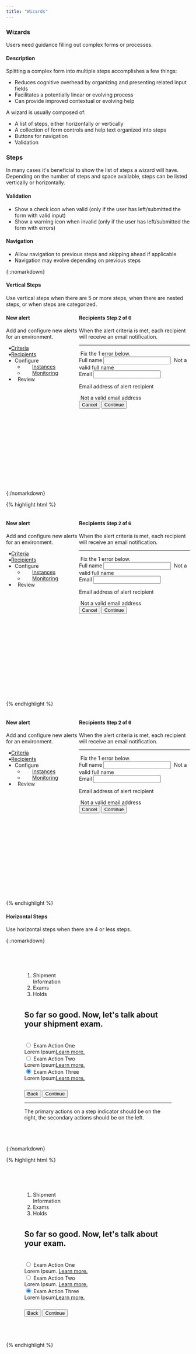 ```yaml
---
title: "Wizards"
---
```


<div class="pl-pattern">
<h3>Wizards</h3>

Users need guidance filling out complex forms or processes.

#### Description
Splitting a complex form into multiple steps accomplishes a few things:

- Reduces cognitive overhead by organizing and presenting related input fields
- Facilitates a potentially linear or evolving process
- Can provide improved contextual or evolving help

A wizard is usually composed of:

- A list of steps, either horizontally or vertically
- A collection of form controls and help text organized into steps
- Buttons for navigation
- Validation

</div>

<div class="pl-pattern">

### Steps

In many cases it's beneficial to show the list of steps a wizard will have. Depending on the number of steps and space available, steps can be listed vertically or horizontally.

#### Validation
- Show a check icon when valid (only if the user has left/submitted the form with valid input)
- Show a warning icon when invalid (only if the user has left/submitted the form with errors)

#### Navigation
- Allow navigation to previous steps and skipping ahead if applicable
- Navigation may evolve depending on previous steps

{::nomarkdown}
<br>
<h4>Vertical Steps</h4>
Use vertical steps when there are 5 or more steps, when there are nested steps, or when steps are categorized.
<div class="pl-preview">
<div class="">
    <div class="" style="max-width: 700px;">
        <div class="" style="display: inline-block; width: 100%;">
            <div style="width: 200px; min-height: 400px; float: left;">
                <div class="panel-body">
                    <h4>New alert</h4>
                    <p>Add and configure new alerts for an environment.</p>
                </div>
                <ul class="nav nav-stacked nav-tree" role="tab-list">
                    <li role="presentation"><a role="tab" href="#"><span style="margin-left: -10px;" class="fa fa-check"></span> Criteria</a></li>
                    <li class="active" role="presentation"><a role="tab" href="#"><i style="margin-left: -10px;" class="fa fa-times-circle"></i> Recipients</a>
                    </li>
                    <li class="disabled"><a style="style="margin-left: 20px;" role="tab">Configure</a>
                        <ul class="nav nav-stacked nav-tree" role="tab-list">
                            <li class="disabled" role="presentation"><a href=""><span style="margin-left: 10px; position: relative; top: 1px; width: 14px; display: inline-block;"></span>Instances</a></li>
                            <li class="disabled" role="presentation"><a href=""><span style="margin-left: 10px; position: relative; top: 1px; width: 14px; display: inline-block;"></span>Monitoring</a></li>
                        </ul>
                    </li>
                    <li class="disabled" role="presentation"><a role="tab"><span style="margin-left: -10px; position: relative; top: 1px; width: 14px; display: inline-block;"></span> Review</a></li>
                </ul>
            </div>
            <div class="panel panel-default" style="margin-left: 200px; height: 500px; max-height: 500px; overflow: auto; position: relative;">
                <div class="panel-body">

<form class="form" style="max-width: 450px;" role="form">
<div class="form-group">
<div class="form-group-heading">
<h4>Recipients <span class="pull-right" style="font-size: 13px;"><span class="text-primary">Step 2 of 6</span></span></h4>
<p>When the alert criteria is met, each recipient will receive an email notification.</p>
<hr>
<div class="alert alert-danger"><i class="fa fa-times-circle"></i>&nbsp;Fix the 1 error below.</div>
</div>
<div class="mdl-textfield mdl-textfield--floating-label mdl-js-textfield mdl-textfield--full-width">
<label for="ht3" class="mdl-textfield__label">Full name</label>
<input class="mdl-textfield__input" type="text" pattern="([a-zA-Z]{3,30}\s*)+[a-zA-Z]{3,30}" id="ht3">
<span class="mdl-textfield__error"><i class="fa fa-exclamation-triangle fa-fw"></i>&nbsp;Not a valid full name</span>
</div>
<div class="mdl-textfield mdl-textfield--floating-label mdl-js-textfield mdl-textfield--full-width">
<label for="ht4" class="mdl-textfield__label">Email</label>
<input class="mdl-textfield__input" type="text" pattern="^[a-zA-Z0-9_.+-]+@[a-zA-Z0-9-]+\.[a-zA-Z0-9-.]+$" id="ht4">
<p class="mdl-textfield__help">Email address of alert recipient</p>
<span class="mdl-textfield__error"><i class="fa fa-exclamation-triangle fa-fw"></i>&nbsp;Not a valid email address</span>
</div>
</div>
<button type="button" class="btn btn-default">Cancel</button>
<button type="submit" class="btn btn-primary pull-right">Continue</button>
</form>

</div>
</div>
</div>
</div>
</div>
</div>
{:/nomarkdown}

{% highlight html %}

<div class="">
    <div class="" style="max-width: 700px;">
        <div class="" style="display: inline-block; width: 100%;">
            <div style="width: 200px; min-height: 400px; float: left;">
                <div class="panel-body">
                    <h4>New alert</h4>
                    <p>Add and configure new alerts for an environment.</p>
                </div>
                <ul class="nav nav-stacked nav-tree" role="tab-list">
                    <li role="presentation"><a role="tab" href="#"><span style="margin-left: -10px;" class="fa fa-check"></span> Criteria</a></li>
                    <li class="active" role="presentation"><a role="tab" href="#"><i style="margin-left: -10px;" class="fa fa-times-circle"></i> Recipients</a>
                    </li>
                    <li class="disabled"><a style="style="margin-left: 20px;" role="tab">Configure</a>
                <ul class="nav nav-stacked nav-tree" role="tab-list">
                     <li class="disabled" role="presentation"><a href=""><span style="margin-left: 10px; position: relative; top: 1px; width: 14px; display: inline-block;"></span>Instances</a></li>
                     <li class="disabled" role="presentation"><a href=""><span style="margin-left: 10px; position: relative; top: 1px; width: 14px; display: inline-block;"></span>Monitoring</a></li>
                 </ul>
                    </li>
                    <li class="disabled" role="presentation"><a role="tab"><span style="margin-left: -10px; position: relative; top: 1px; width: 14px; display: inline-block;"></span> Review</a></li>
                 </ul>
              </div>
            <div class="panel panel-default" style="margin-left: 200px; height: 500px; max-height: 500px; overflow: auto; position: relative;">
              <div class="panel-body">
             <form class="form" style="max-width: 450px;" role="form">
               <div class="form-group">
                <div class="form-group-heading">
                  <h4>Recipients <span class="pull-right" style="font-size: 13px;"><span class="text-primary">Step 2 of 6</span></span></h4>
                  <p>When the alert criteria is met, each recipient will receive an email notification.</p>
                 <hr>
                  <div class="alert alert-danger"><i class="fa fa-times-circle"></i>&nbsp;Fix the 1 error below.</div>
                  </div>
                 <div class="mdl-textfield mdl-textfield--floating-label mdl-js-textfield mdl-textfield--full-width">
                  <label for="ht3" class="mdl-textfield__label">Full name</label>
                  <input class="mdl-textfield__input" type="text" pattern="([a-zA-Z]{3,30}\s*)+[a-zA-Z]{3,30}" id="ht3">
                  <span class="mdl-textfield__error"><i class="fa fa-exclamation-triangle fa-fw"></i>&nbsp;Not a valid full name</span>
                 </div>
                <div class="mdl-textfield mdl-textfield--floating-label mdl-js-textfield mdl-textfield--full-width">
                 <label for="ht4" class="mdl-textfield__label">Email</label>
                 <input class="mdl-textfield__input" type="text" pattern="^[a-zA-Z0-9_.+-]+@[a-zA-Z0-9-]+\.[a-zA-Z0-9-.]+$" id="ht4">
                  <p class="mdl-textfield__help">Email address of alert recipient</p>
                 <span class="mdl-textfield__error"><i class="fa fa-exclamation-triangle fa-fw"></i>&nbsp;Not a valid email address</span>
                </div>
              </div>
              <button type="button" class="btn btn-default">Cancel</button>
              <button type="submit" class="btn btn-primary pull-right">Continue</button>
            </form>
         </div>
      </div>
    </div>
  </div>
</div>

{% endhighlight %}

<div class="">
    <div class="" style="max-width: 700px;">
        <div class="" style="display: inline-block; width: 100%;">
            <div style="width: 200px; min-height: 400px; float: left;">
                <div class="panel-body">
                    <h4>New alert</h4>
                    <p>Add and configure new alerts for an environment.</p>
                </div>
                <ul class="nav nav-stacked nav-tree" role="tab-list">
                    <li role="presentation"><a role="tab" href="#"><span style="margin-left: -10px;" class="fa fa-check"></span> Criteria</a></li>
                    <li class="active" role="presentation"><a role="tab" href="#"><i style="margin-left: -10px;" class="fa fa-times-circle"></i> Recipients</a>
                    </li>
                    <li class="disabled"><a style="style="margin-left: 20px;" role="tab">Configure</a>
                <ul class="nav nav-stacked nav-tree" role="tab-list">
                     <li class="disabled" role="presentation"><a href=""><span style="margin-left: 10px; position: relative; top: 1px; width: 14px; display: inline-block;"></span>Instances</a></li>
                     <li class="disabled" role="presentation"><a href=""><span style="margin-left: 10px; position: relative; top: 1px; width: 14px; display: inline-block;"></span>Monitoring</a></li>
                 </ul>
                    </li>
                    <li class="disabled" role="presentation"><a role="tab"><span style="margin-left: -10px; position: relative; top: 1px; width: 14px; display: inline-block;"></span> Review</a></li>
                 </ul>
              </div>
            <div class="panel panel-default" style="margin-left: 200px; height: 500px; max-height: 500px; overflow: auto; position: relative;">
              <div class="panel-body">
             <form class="form" style="max-width: 450px;" role="form">
               <div class="form-group">
                <div class="form-group-heading">
                  <h4>Recipients <span class="pull-right" style="font-size: 13px;"><span class="text-primary">Step 2 of 6</span></span></h4>
                  <p>When the alert criteria is met, each recipient will receive an email notification.</p>
                 <hr>
                  <div class="alert alert-danger"><i class="fa fa-times-circle"></i>&nbsp;Fix the 1 error below.</div>
                  </div>
                 <div class="mdl-textfield mdl-textfield--floating-label mdl-js-textfield mdl-textfield--full-width">
                  <label for="ht3" class="mdl-textfield__label">Full name</label>
                  <input class="mdl-textfield__input" type="text" pattern="([a-zA-Z]{3,30}\s*)+[a-zA-Z]{3,30}" id="ht3">
                  <span class="mdl-textfield__error"><i class="fa fa-exclamation-triangle fa-fw"></i>&nbsp;Not a valid full name</span>
                 </div>
                <div class="mdl-textfield mdl-textfield--floating-label mdl-js-textfield mdl-textfield--full-width">
                 <label for="ht4" class="mdl-textfield__label">Email</label>
                 <input class="mdl-textfield__input" type="text" pattern="^[a-zA-Z0-9_.+-]+@[a-zA-Z0-9-]+\.[a-zA-Z0-9-.]+$" id="ht4">
                  <p class="mdl-textfield__help">Email address of alert recipient</p>
                 <span class="mdl-textfield__error"><i class="fa fa-exclamation-triangle fa-fw"></i>&nbsp;Not a valid email address</span>
                </div>
              </div>
              <button type="button" class="btn btn-default">Cancel</button>
              <button type="submit" class="btn btn-primary pull-right">Continue</button>
            </form>
         </div>
      </div>
    </div>
  </div>
</div>

{% endhighlight %}

<h4>Horizontal Steps</h4>
Use horizontal steps when there are 4 or less steps.

{::nomarkdown}
<div class="pl-preview">
<div class="">
<div class="" style="max-width: 700px; margin-auto;">
<div style="padding: 50px; overflow: auto; position: relative;">
<ol class="nav-steps">
<li  style="width:33.3%">
<span>Shipment Information</span>
</li>
<li class="active" style="width:33.3%">
<span>Exams</span>
</li>
<li class="" style="width:33.3%">
<span>Holds</span>
</li>
</ol>
<h2 style="margin: 36px 0;" class="text-center">So far so good. Now, let's talk about your shipment exam.</h2>
<div style="margin: 18px 0;">
<form class="" role="form">
<div class="form-group">
<div class="radio">
<label class="mdl-radio mdl-js-radio mdl-js-ripple-effect">
<input type="radio" class="mdl-radio__button" name="optionsRadios" id="optionsRadios1" value="option1" checked>
<span class="mdl-radio__label">Exam Action One
<div class="text-muted">Lorem Ipsum<a href="#">Learn more.</a></div>                                
</span>
</label>
</div>
<div class="radio">
<label class="mdl-radio mdl-js-radio mdl-js-ripple-effect">
<input type="radio" class="mdl-radio__button" name="optionsRadios" id="optionsRadios1" value="option1" checked>
<span class="mdl-radio__label">Exam Action Two
<div class="text-muted">Lorem Ipsum<a href="#">Learn more.</a></div>                                
</span>
</label>
</div>
<div class="radio">
<label class="mdl-radio mdl-js-radio mdl-js-ripple-effect">
<input type="radio" class="mdl-radio__button" name="optionsRadios" id="optionsRadios1" value="option1" checked>
<span class="mdl-radio__label">Exam Action Three
<div class="text-muted">Lorem Ipsum<a href="#">Learn more.</a></div>
</span>
</label>
</div>
</div>
</form>
<div class="text-right" style="margin-top: 24px;">
<button class="btn btn-default pull-left">Back</button>
<button class="btn btn-primary">Continue</button>
</div>
<hr/>
<p>The primary actions on a step indicator should be on the right, the secondary actions should be on the left.</p>

</div>
</div>
</div>
</div>
</div>
{:/nomarkdown}

{% highlight html %}
<div class="">
    <div class="" style="max-width: 700px; margin-auto;">
        <div style="padding: 50px; overflow: auto; position: relative;">
            <ol class="nav-steps">
                <li  style="width:33.3%">
                    <span>Shipment Information</span>
                </li>
                <li class="active" style="width:33.3%">
                    <span>Exams</span>
                </li>
                <li class="" style="width:33.3%">
                    <span>Holds</span>
                </li>
            </ol>
            <h2 style="margin: 36px 0;" class="text-center">So far so good. Now, let's talk about your exam.</h2>
            <div style="margin: 18px 0;">
                <form class="" role="form">
                    <div class="form-group">
                         <div class="radio">
                              <label class="mdl-radio mdl-js-radio mdl-js-ripple-effect">
                                <input type="radio" class="mdl-radio__button" name="optionsRadios" id="optionsRadios1" value="option1" checked>
                                <span class="mdl-radio__label">Exam Action One
                                    <div class="text-muted">Lorem Ipsum. <a href="#">Learn more.</a></div>                                
                                </span>
                              </label>
                        </div>
                         <div class="radio">
                              <label class="mdl-radio mdl-js-radio mdl-js-ripple-effect">
                                <input type="radio" class="mdl-radio__button" name="optionsRadios" id="optionsRadios1" value="option1" checked>
                                <span class="mdl-radio__label">Exam Action Two
                                    <div class="text-muted">Lorem Ipsum. <a href="#">Learn more.</a></div>                                
                                </span>
                              </label>
                        </div>
                         <div class="radio">
                              <label class="mdl-radio mdl-js-radio mdl-js-ripple-effect">
                                <input type="radio" class="mdl-radio__button" name="optionsRadios" id="optionsRadios1" value="option1" checked>
                                <span class="mdl-radio__label">Exam Action Three
                                    <div class="text-muted">Lorem Ipsum<a href="#">Learn more.</a></div>
                                </span>
                              </label>
                        </div>
                    </div>
                </form>
                <div class="text-right" style="margin-top: 24px;">
                    <button class="btn btn-default pull-left">Back</button>
                    <button class="btn btn-primary">Continue</button>
                </div>
            </div>
        </div>
    </div>
</div>
{% endhighlight %}
</div>


